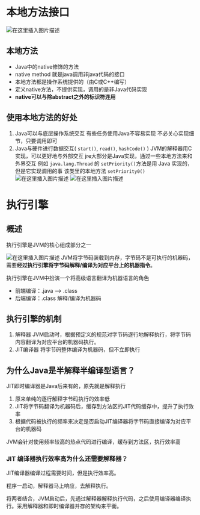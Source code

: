 ﻿

# 本地方法接口
![在这里插入图片描述](https://img-blog.csdnimg.cn/570d8759e421497c85c94fcc3f366306.png)


## 本地方法

- Java中的native修饰的方法
- native method 就是java调用非java代码的接口
- 本地方法都是操作系统提供的（由C或C++编写）
- 定义native方法，不提供实现，调用的是非Java代码实现
- **native可以与除abstract之外的标识符连用**

## 使用本地方法的好处
1. Java可以与底层操作系统交互
	 有些任务使用Java不容易实现
	不必关心实现细节，只要调用即可
2. Java与硬件进行数据交互(    `start()`, `read()`, `hashCode()`   )
	JVM的解释器用C实现，可以更好地与外部交互
	jre大部分是Java实现，通过一些本地方法来和外界交互
	例如 `java.lang.Thread` 的 `setPriority()`方法是用 Java 实现的，但是它实现调用的事 该类里的本地方法 `setPriority0()`
	![在这里插入图片描述](https://img-blog.csdnimg.cn/bdcafba37f194a579d160cbe53974937.png)
	![在这里插入图片描述](https://img-blog.csdnimg.cn/8cb9bc68050d447a9f586f007ae981a0.png)



# 执行引擎
## 概述
执行引擎是JVM的核心组成部分之一

![在这里插入图片描述](https://img-blog.csdnimg.cn/9a357d8322064f368688201a8a232905.png)
JVM将字节码装载到内存，字节码不是可执行的机器码，需要**经过执行引擎将字节码解释/编译为对应平台上的机器指令**。

执行引擎在JVM中扮演一个将高级语言翻译为机器语言的角色

- 前端编译：.java -->  .class
- 后端编译：.class 解释/编译为机器码

## 执行引擎的机制
1. 解释器
	JVM启动时，根据预定义的规范对字节码逐行地解释执行，将字节码内容翻译为对应平台的机器码执行。
2. JIT编译器
	将字节码整体编译为机器码，但不立即执行
	
## 为什么Java是半解释半编译型语言？
JIT即时编译器是Java后来有的，原先就是解释执行

1. 原来单纯的逐行解释字节码执行的效率低
2. JIT将字节码翻译为机器码后，缓存到方法区的JIT代码缓存中，提升了执行效率
3. 根据代码被执行的频率来决定是否启动JIT编译器将字节码直接编译为对应平台的机器码

JVM会针对使用频率较高的热点代码进行编译，缓存到方法区，执行效率高

### JIT 编译器执行效率高为什么还需要解释器？
JIT编译器编译过程需要时间，但是执行效率高。

程序一启动，解释器马上响应，去解释执行。

将两者结合，JVM启动后，先通过解释器解释执行代码，之后使用编译器编译执行。采用解释器和即时编译器并存的架构来平衡。
